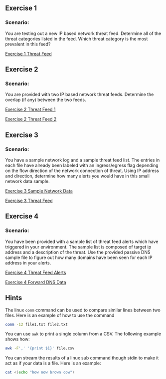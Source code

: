 ## Exercise 1
### Scenario:
You are testing out a new IP based network threat feed.  Determine all of the threat categories listed in the feed.  Which threat category is the most prevalent in this feed?

[Exercise 1 Threat Feed](https://github.com/hackgnar/bh2015/exercise_1_threat_feed.csv)

## Exercise 2
### Scenario:
You are provided with two IP based network threat feeds.  Determine the overlap (if any) between the two feeds.

[Exercise 2 Threat Feed 1](https://github.com/hackgnar/bh2015/exercise_2_feed_1.csv)

[Exercise 2 Threat Feed 2](https://github.com/hackgnar/bh2015/exercise_2_feed_2.csv)

## Exercise 3
### Scenario:
You have a sample network log and a sample threat feed list.  The entries in each file have already been labeled with an ingress/egress flag depending on the flow direction of the network connection of threat.  Using IP address and direction, determine how many alerts you would have in this small network data sample. 

[Exercise 3 Sample Network Data](https://github.com/hackgnar/bh2015/exercise_3_sample_network_data.csv)

[Exercise 3 Threat Feed](https://github.com/hackgnar/bh2015/exercise_3_threat_feed.csv)

## Exercise 4
### Scenario:
You have been provided with a sample list of threat feed alerts which have triggered in your environment.  The sample list is composed of target ip address and a description of the threat.  Use the provided passive DNS sample file to figure out how many domains have been seen for each IP address in your alerts.

[Exercise 4 Threat Feed Alerts](https://github.com/hackgnar/bh2015/exercise_4_threat_feed_alerts.csv)

[Exercise 4 Forward DNS Data](https://github.com/hackgnar/bh2015/exercise_4_foward_dns.csv)

## Hints
The linux ````comm```` command can be used to compare similar lines between two files.  Here is an example of how to use the command
```` bash
comm -12 file1.txt file2.txt
````

You can use ````awk```` to print a single column from a CSV.  The following example shows how:
```` bash
awk -F',' '{print $1}' file.csv
````

You can stream the results of a linux sub command though stdin to make it act as if your data is a file.  Here is an example:
```` bash
cat <(echo "how now brown cow")
````



